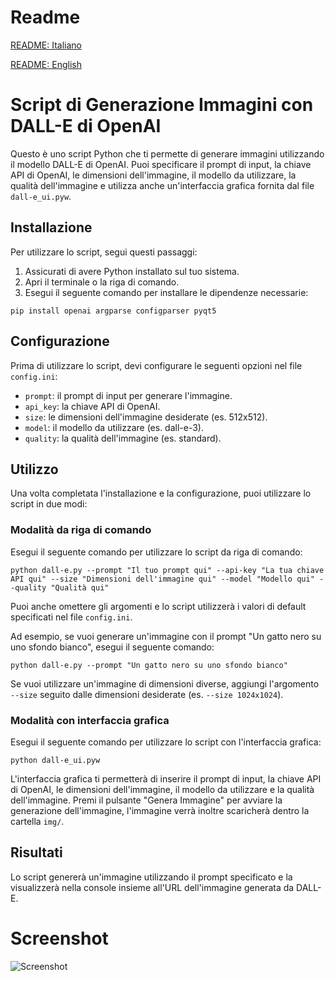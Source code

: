 # Readme
[README: Italiano](./README_IT.md)

[README: English](./README.md)

# Script di Generazione Immagini con DALL-E di OpenAI

Questo è uno script Python che ti permette di generare immagini utilizzando il modello DALL-E di OpenAI. Puoi specificare il prompt di input, la chiave API di OpenAI, le dimensioni dell'immagine, il modello da utilizzare, la qualità dell'immagine e utilizza anche un'interfaccia grafica fornita dal file `dall-e_ui.pyw`.

## Installazione

Per utilizzare lo script, segui questi passaggi:

1. Assicurati di avere Python installato sul tuo sistema.
2. Apri il terminale o la riga di comando.
3. Esegui il seguente comando per installare le dipendenze necessarie:

```shell
pip install openai argparse configparser pyqt5
```

## Configurazione

Prima di utilizzare lo script, devi configurare le seguenti opzioni nel file `config.ini`:

- `prompt`: il prompt di input per generare l'immagine.
- `api_key`: la chiave API di OpenAI.
- `size`: le dimensioni dell'immagine desiderate (es. 512x512).
- `model`: il modello da utilizzare (es. dall-e-3).
- `quality`: la qualità dell'immagine (es. standard).

## Utilizzo

Una volta completata l'installazione e la configurazione, puoi utilizzare lo script in due modi:

### Modalità da riga di comando

Esegui il seguente comando per utilizzare lo script da riga di comando:

```shell
python dall-e.py --prompt "Il tuo prompt qui" --api-key "La tua chiave API qui" --size "Dimensioni dell'immagine qui" --model "Modello qui" --quality "Qualità qui"
```

Puoi anche omettere gli argomenti e lo script utilizzerà i valori di default specificati nel file `config.ini`.

Ad esempio, se vuoi generare un'immagine con il prompt "Un gatto nero su uno sfondo bianco", esegui il seguente comando:

```shell
python dall-e.py --prompt "Un gatto nero su uno sfondo bianco"
```

Se vuoi utilizzare un'immagine di dimensioni diverse, aggiungi l'argomento `--size` seguito dalle dimensioni desiderate (es. `--size 1024x1024`).

### Modalità con interfaccia grafica

Esegui il seguente comando per utilizzare lo script con l'interfaccia grafica:

```shell
python dall-e_ui.pyw
```

L'interfaccia grafica ti permetterà di inserire il prompt di input, la chiave API di OpenAI, le dimensioni dell'immagine, il modello da utilizzare e la qualità dell'immagine. Premi il pulsante "Genera Immagine" per avviare la generazione dell'immagine, l'immagine verrà inoltre scaricherà dentro la cartella `img/`.

## Risultati

Lo script genererà un'immagine utilizzando il prompt specificato e la visualizzerà nella console insieme all'URL dell'immagine generata da DALL-E.

# Screenshot

![Screenshot](https://github.com/nemmusu/dall-e-interface/blob/main/screenshots/interface_example.png)